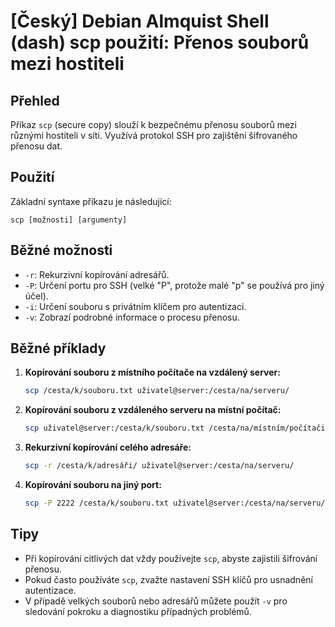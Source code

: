 # [Český] Debian Almquist Shell (dash) scp použití: Přenos souborů mezi hostiteli

## Přehled
Příkaz `scp` (secure copy) slouží k bezpečnému přenosu souborů mezi různými hostiteli v síti. Využívá protokol SSH pro zajištění šifrovaného přenosu dat.

## Použití
Základní syntaxe příkazu je následující:

```
scp [možnosti] [argumenty]
```

## Běžné možnosti
- `-r`: Rekurzivní kopírování adresářů.
- `-P`: Určení portu pro SSH (velké "P", protože malé "p" se používá pro jiný účel).
- `-i`: Určení souboru s privátním klíčem pro autentizaci.
- `-v`: Zobrazí podrobné informace o procesu přenosu.

## Běžné příklady
1. **Kopírování souboru z místního počítače na vzdálený server:**
   ```bash
   scp /cesta/k/souboru.txt uživatel@server:/cesta/na/serveru/
   ```

2. **Kopírování souboru z vzdáleného serveru na místní počítač:**
   ```bash
   scp uživatel@server:/cesta/k/souboru.txt /cesta/na/místním/počítači/
   ```

3. **Rekurzivní kopírování celého adresáře:**
   ```bash
   scp -r /cesta/k/adresáři/ uživatel@server:/cesta/na/serveru/
   ```

4. **Kopírování souboru na jiný port:**
   ```bash
   scp -P 2222 /cesta/k/souboru.txt uživatel@server:/cesta/na/serveru/
   ```

## Tipy
- Při kopírování citlivých dat vždy používejte `scp`, abyste zajistili šifrování přenosu.
- Pokud často používáte `scp`, zvažte nastavení SSH klíčů pro usnadnění autentizace.
- V případě velkých souborů nebo adresářů můžete použít `-v` pro sledování pokroku a diagnostiku případných problémů.